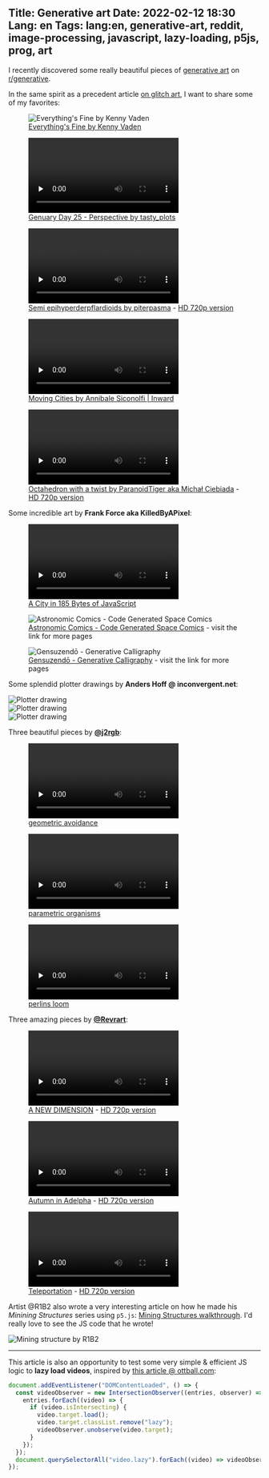 Title: Generative art
Date: 2022-02-12 18:30
Lang: en
Tags: lang:en, generative-art, reddit, image-processing, javascript, lazy-loading, p5js, prog, art
---
I recently discovered some really beautiful pieces of [generative art](https://en.wikipedia.org/wiki/Generative_art)
on [r/generative](https://www.reddit.com/r/generative/top/?t=month).

In the same spirit as a precedent article [on glitch art](glitch-art-and-image-processing-with-python.html),
I want to share some of my favorites:

<figure>
  <img loading="lazy" alt="Everything's Fine by Kenny Vaden" src="images/2022/02/everythings_fine_by_kenny_vaden.webp">
  <figcaption>
    <a href="https://www.reddit.com/r/generative/comments/s2u8tm/everythings_fine_r_code/">Everything's Fine by Kenny Vaden</a>
  </figcaption>
</figure>

<figure>
  <video controls preload="none" class="lazy">
    <source src="images/2022/02/genuary_day_25_perspective.mp4" type="video/mp4">
  </video>
  <figcaption>
    <a href="https://www.reddit.com/r/generative/comments/sciwtz/genuary_day_25_perspective/">Genuary Day 25 - Perspective by tasty_plots</a>
  </figcaption>
</figure>

<figure>
  <video controls preload="none" class="lazy">
    <source src="images/2022/02/semi_epihyperderpflardioids_by_piterpasma_360.mp4" type="video/mp4">
  </video>
  <figcaption>
    <a href="https://www.reddit.com/r/generative/comments/hinz2p/semi_epihyperderpflardioids/">Semi epihyperderpflardioids by piterpasma</a>
    - <a href="images/2022/02/semi_epihyperderpflardioids_by_piterpasma_720.mp4" target="_blank">HD 720p version</a>
  </figcaption>
</figure>

<figure>
  <video controls preload="none" class="lazy">
    <source src="images/2022/02/moving_cities_by_annibale_siconolfi_inward_720.mp4" type="video/mp4">
  </video>
  <figcaption>
    <a href="https://www.reddit.com/r/ImaginaryTechnology/comments/slu6dm/moving_cities_by_annibale_siconolfi_inward/">Moving Cities by Annibale Siconolfi | Inward</a>
  </figcaption>
</figure>

<figure>
  <video controls preload="none" class="lazy">
    <source src="images/2022/02/octahedron_with_a_twist_by_ParanoidTiger_480.mp4" type="video/mp4">
  </video>
  <figcaption>
    <a href="https://www.reddit.com/r/woahdude/comments/qvw3xl/teleportation/">Octahedron with a twist by ParanoidTiger aka Michał Ciebiada</a>
    - <a href="images/2022/02/octahedron_with_a_twist_by_ParanoidTiger_720.mp4" target="_blank">HD 720p version</a>
  </figcaption>
</figure>

Some incredible art by **Frank Force aka KilledByAPixel**:

<figure>
  <video controls preload="none" class="lazy">
    <source src="images/2022/02/a_city_in_185_bytes_of_javascript.mp4" type="video/mp4">
  </video>
  <figcaption>
    <a href="https://www.reddit.com/r/tinycode/comments/o0xbuu/a_city_in_185_bytes_of_javascript/">A City in 185 Bytes of JavaScript</a>
  </figcaption>
</figure>

<figure>
  <img loading="lazy" alt="Astronomic Comics - Code Generated Space Comics" src="images/2022/02/astronomic_comics_code_generated_space_comics.webp">
  <figcaption>
    <a href="https://www.reddit.com/r/generative/comments/skiqjn/astronomic_comics_code_generated_space_comics/">Astronomic Comics - Code Generated Space Comics</a>
    - visit the link for more pages
  </figcaption>
</figure>

<figure>
  <img loading="lazy" alt="Gensuzendō - Generative Calligraphy" src="images/2022/02/gensuzendō_generative_calligraphy.webp">
  <figcaption>
    <a href="https://www.reddit.com/r/generative/comments/s1oecz/gensuzend%C5%8D_generative_calligraphy/">Gensuzendō - Generative Calligraphy</a>
    - visit the link for more pages
  </figcaption>
</figure>

Some splendid plotter drawings by **Anders Hoff @ inconvergent.net**:

<div><img loading="lazy" alt="Plotter drawing" src="images/2022/02/inconvergent-21-71dddd53.jpg"></div>

<div><img loading="lazy" alt="Plotter drawing" src="images/2022/02/inconvergent-ab17902d.jpg"></div>

<div><img loading="lazy" alt="Plotter drawing" src="images/2022/02/inconvergent-20171231-111025.png"></div>

Three beautiful pieces by **[@j2rgb](https://twitter.com/j2rgb)**:

<figure>
  <video controls preload="none" class="lazy">
    <source src="images/2022/02/geometric_avoidance_by_j2rgb.mp4" type="video/mp4">
  </video>
  <figcaption>
    <a href="https://www.reddit.com/r/generative/comments/pwi1ch/geometric_avoidance/">geometric avoidance</a>
  </figcaption>
</figure>

<figure>
  <video controls preload="none" class="lazy">
    <source src="images/2022/02/parametric_organisms_by_j2rgb.mp4" type="video/mp4">
  </video>
  <figcaption>
    <a href="https://www.reddit.com/r/generative/comments/pkzlw5/parametric_organisms/">parametric organisms</a>
  </figcaption>
</figure>

<figure>
  <video controls preload="none" class="lazy">
    <source src="images/2022/02/perlins_loom_by_j2rgb.mp4" type="video/mp4">
  </video>
  <figcaption>
    <a href="https://www.reddit.com/r/generative/comments/q7zlg4/perlins_loom/">perlins loom</a>
  </figcaption>
</figure>

Three amazing pieces by **[@Revrart](https://twitter.com/revrart)**:

<figure>
  <video controls preload="none" class="lazy">
    <source src="images/2022/02/a_new_dimension_by_revrart_240.mp4" type="video/mp4">
  </video>
  <figcaption>
    <a href="https://www.reddit.com/r/generative/comments/q12mb7/a_new_dimension/">A NEW DIMENSION</a>
    - <a href="images/2022/02/a_new_dimension_by_revrart_720.mp4" target="_blank">HD 720p version</a>
  </figcaption>
</figure>

<figure>
  <video controls preload="none" class="lazy">
    <source src="images/2022/02/autumn_in_adelpha_by_revrart_240.mp4" type="video/mp4">
  </video>
  <figcaption>
    <a href="https://www.reddit.com/r/generative/comments/pz5h46/autumn_in_adelpha_by_revrart_me/">Autumn in Adelpha</a>
    - <a href="images/2022/02/autumn_in_adelpha_by_revrart_720.mp4" target="_blank">HD 720p version</a>
  </figcaption>
</figure>

<figure>
  <video controls preload="none" class="lazy">
    <source src="images/2022/02/teleportation_by_revrart_240.mp4" type="video/mp4">
  </video>
  <figcaption>
    <a href="https://www.reddit.com/r/woahdude/comments/qvw3xl/teleportation/">Teleportation</a>
    - <a href="images/2022/02/teleportation_by_revrart_720.mp4" target="_blank">HD 720p version</a>
  </figcaption>
</figure>

Artist @R1B2 also wrote a very interesting article on how he made his _Minining Structures_ series using `p5.js`:
[Mining Structures walkthrough](http://www.r1b2.com/2022/01/28/mining-structures-walkthrough/).
I'd really love to see the JS code that he wrote!

![Mining structure by R1B2](images/2022/02/mining-structure-by-r1b2.jpg)

---

This article is also an opportunity to test some very simple & efficient JS logic to **lazy load videos**,
inspired by [this article @ ottball.com](https://ottball.com/lazy-loading-video/):
```javascript
document.addEventListener("DOMContentLoaded", () => {
  const videoObserver = new IntersectionObserver((entries, observer) => {
    entries.forEach((video) => {
      if (video.isIntersecting) {
        video.target.load();
        video.target.classList.remove("lazy");
        videoObserver.unobserve(video.target);
      }
    });
  });
  document.querySelectorAll("video.lazy").forEach((video) => videoObserver.observe(video));
});
```

<style>
article img { max-height: 80vh; }
article video { display: block; margin: 0 auto; max-height: 80vh; }
</style>
<script>
function setTitles() {
  document.querySelectorAll('article img').forEach(img => img.title = img.alt)
  setTimeout(setTitles, 2000);
}
setTitles();
// Progressive <video> loading:
document.addEventListener("DOMContentLoaded", () => {
  const videoObserver = new IntersectionObserver((entries, observer) => {
    entries.forEach((video) => {
      if (video.isIntersecting) {
        video.target.load();
        video.target.classList.remove("lazy");
        videoObserver.unobserve(video.target);
      }
    });
  });
  document.querySelectorAll("video.lazy").forEach((video) => videoObserver.observe(video));
});
</script>

<!--
https://nitter.42l.fr/gandamu_ml/status/1491465719933980672#m
-->
